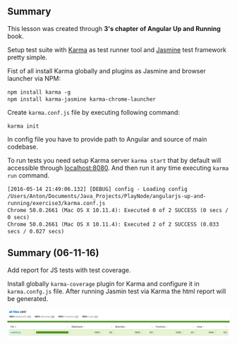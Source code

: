 ## Summary

This lesson was created through **3's chapter of Angular Up and Running** book.

Setup test suite with [Karma][1] as test runner tool and [Jasmine][2] test framework pretty simple.

Fist of all install Karma globally and plugins as Jasmine and browser launcher via NPM:

    npm install karma -g
    npm install karma-jasmine karma-chrome-launcher

Create `karma.conf.js` file by executing following command:

    karma init

In config file you have to provide path to Angular and source of main codebase.

To run tests you need setup Karma server `karma start` that by default will accessible through [localhost:8080](localhost:8080).
And then run it any time executing `karma run` command.

    [2016-05-14 21:49:06.132] [DEBUG] config - Loading config /Users/Anton/Documents/Java_Projects/PlayNode/angularjs-up-and-running/exercise3/karma.conf.js
    Chrome 50.0.2661 (Mac OS X 10.11.4): Executed 0 of 2 SUCCESS (0 secs / 0 secs)
    Chrome 50.0.2661 (Mac OS X 10.11.4): Executed 2 of 2 SUCCESS (0.033 secs / 0.027 secs)
    
    
[1]: https://karma-runner.github.io/0.13/index.html
[2]: http://jasmine.github.io/2.4/introduction.html

## Summary (06-11-16)

Add report for JS tests with test coverage.

Install globally `karma-coverage` plugin for Karma and configure it in `karma.confg.js` file.
After running Jasmin test via Karma the html report will be generated.

![](test_coverate.png)